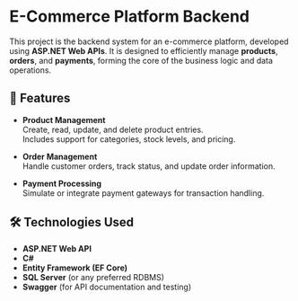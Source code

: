 # E-Commerce Platform Backend

This project is the backend system for an e-commerce platform, developed using **ASP.NET Web APIs**. It is designed to efficiently manage **products**, **orders**, and **payments**, forming the core of the business logic and data operations.

## 🚀 Features

- **Product Management**  
  Create, read, update, and delete product entries.  
  Includes support for categories, stock levels, and pricing.

- **Order Management**  
  Handle customer orders, track status, and update order information.

- **Payment Processing**  
  Simulate or integrate payment gateways for transaction handling.

## 🛠 Technologies Used

- **ASP.NET Web API**
- **C#**
- **Entity Framework (EF Core)**
- **SQL Server** (or any preferred RDBMS)
- **Swagger** (for API documentation and testing)



